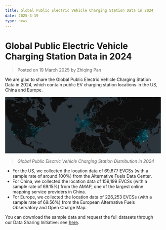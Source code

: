 ```yaml
---
title: Global Public Electric Vehicle Charging Station Data in 2024
date: 2025-3-19
type: news
---
```


# Global Public Electric Vehicle Charging Station Data in 2024

> Posted on 19 March 2025 by Zhiqing Pan

We are glad to share the Global Public Electric Vehicle Charging Station Data in 2024, which contain public EV charging station locations in the US, China and Europe. 

![Global Public Electric Vehicle Charging Station Data in 2024](./imgs/1.png)
> *Global Public Electric Vehicle Charging Station Distribution in 2024*

- For the US, we collected the location data of 69,677 EVCSs (with a sample rate of around 100%) from the Alternative Fuels Data Center.
- For China, we collected the location data of 159,199 EVCSs (with a sample rate of 69.15%) from the AMAP, one of the largest online mapping service providers in China.
- For Europe, we collected the location data of 226,253 EVCSs (with a sample rate of 69.56%) from the European Alternative Fuels Observatory and Open Charge Map.

You can download the sample data and request the full datasets through our Data Sharing Initiative: see [here](/data). 



<style scoped>
img {
    background-color: white;
}
</style>